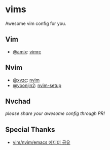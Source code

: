 # vims

Awesome vim config for you.

## Vim

- [@amix](https://github.com/amix): [vimrc](https://github.com/amix/vimrc)

## Nvim

- [@xvzc](https://github.com/xvzc): [nvim](github.com/xvzc/nvim)
- [@yoonjin2](https://github.com/yoonjin2): [nvim-setup](https://github.com/yoonjin2/nvim-setup)

## Nvchad

_please share your awesome config through PR!_

## Special Thanks

- [vim/nvim/emacs 에디터 공유](https://open.kakao.com/o/g0HjURue)
